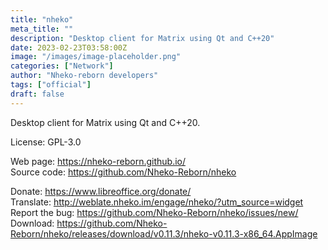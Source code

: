 ```yaml
---
title: "nheko"
meta_title: ""
description: "Desktop client for Matrix using Qt and C++20"
date: 2023-02-23T03:58:00Z
image: "/images/image-placeholder.png"
categories: ["Network"]
author: "Nheko-reborn developers"
tags: ["official"]
draft: false
---
```


Desktop client for Matrix using Qt and C++20.

License: GPL-3.0

Web page: https://nheko-reborn.github.io/  
Source code: https://github.com/Nheko-Reborn/nheko

Donate: https://www.libreoffice.org/donate/  
Translate: http://weblate.nheko.im/engage/nheko/?utm_source=widget  
Report the bug: https://github.com/Nheko-Reborn/nheko/issues/new/  
Download: https://github.com/Nheko-Reborn/nheko/releases/download/v0.11.3/nheko-v0.11.3-x86_64.AppImage
